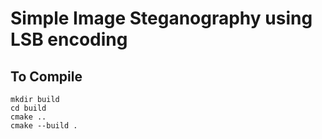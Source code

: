 # Simple Image Steganography using LSB encoding

## To Compile

~~~~
mkdir build
cd build
cmake ..
cmake --build .
~~~~
